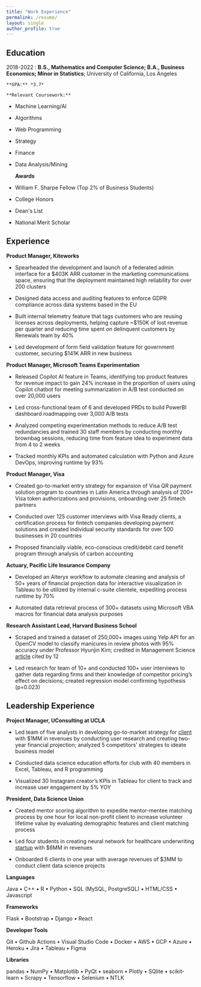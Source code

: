 ```yaml
---
title: "Work Experience"
permalink: /resume/
layout: single
author_profile: true
---
```


Education
---------

2018-2022 
:   **B.S., Mathematics and Computer Science; B.A., Business Economics; Minor in Statistics**; University of California, Los Angeles 

    **GPA:** *3.7*
    
    **Relevant Coursework:** 
* Machine Learning/AI
* Algorithms
* Web Programming
* Strategy
* Finance
* Data Analysis/Mining

    **Awards**
* William F. Sharpe Fellow (Top 2% of Business Students)
* College Honors
* Dean's List
* National Merit Scholar

Experience
----------

**Product Manager, Kiteworks**

* Spearheaded the development and launch of a federated admin interface for a $403K ARR customer in the marketing communications space, ensuring that the deployment maintained high reliability for over 200 clusters

* Designed data access and auditing features to enforce GDPR compliance across data systems based in the EU

* Built internal telemetry feature that tags customers who are reusing licenses across deployments, helping capture ~$150K of lost revenue per quarter and reducing time spent on delinquent customers by Renewals team by 40%

* Led development of form field validation feature for government customer, securing $141K ARR in new business

**Product Manager, Microsoft Teams Experimentation**

* Released Copilot AI feature in Teams, identifying top product features for revenue impact to gain 24% increase in the proportion of users using Copilot chatbot for meeting summarization in A/B test conducted on over 20,000 users

* Led cross-functional team of 6 and developed PRDs to build PowerBI dashboard roadmapping over 3,000 A/B tests

* Analyzed competing experimentation methods to reduce A/B test redundancies and trained 30 staff members by conducting monthly brownbag sessions, reducing time from feature idea to experiment data from 4 to 2 weeks

* Tracked monthly KPIs and automated calculation with Python and Azure DevOps, improving runtime by 93%

**Product Manager, Visa**

* Created go-to-market entry strategy for expansion of Visa QR payment solution program to countries in Latin America through analysis of 200+ Visa token authorizations and provisions, onboarding over 25 fintech partners

* Conducted over 125 customer interviews with Visa Ready clients, a certification process for fintech companies developing payment solutions and created individual security standards for over 500 businesses in 20 countries

* Proposed financially viable, eco-conscious credit/debit card benefit program through analysis of carbon accounting

**Actuary, Pacific Life Insurance Company**

* Developed an Alteryx workflow to automate cleaning and analysis of 50+ years of financial projection data for interactive visualization in Tableau to be utilized by internal c-suite clientele, expediting process runtime by 70%

* Automated data retrieval process of 300+ datasets using Microsoft VBA macros for financial data analysis purposes

**Research Assistant Lead, Harvard Business School**

* Scraped and trained a dataset of 250,000+ images using Yelp API for an OpenCV model to classify manicures in review photos with 95% accuracy under Professor Hyunjin Kim; credited in Management Science [article](https://papers.kimhyunjin.com/Kim_CompetitorInfo.pdf) cited by 12

* Led research for team of 10+ and conducted 100+ user interviews to gather data regarding firms and their knowledge of competitor pricing’s effect on decisions; created regression model confirming hypothesis (p=0.023)

Leadership Experience
----------

**Project Manager, UConsulting at UCLA**

* Led team of five analysts in developing go-to-market strategy for [client](https://www.pickupmusic.com/home-v4-2) with $1MM in revenues by conducting user research and creating two-year financial projection; analyzed 5 competitors’ strategies to ideate business model

* Conducted data science education efforts for club with 40 members in Excel, Tableau, and R programming

* Visualized 30 Instagram creator’s KPIs in Tableau for client to track and increase user engagement by 5% YOY

**President, Data Science Union**

* Created mentor scoring algorithm to expedite mentor-mentee matching process by one hour for local non-profit client to increase volunteer lifetime value by evaluating demographic features and client matching process

* Led four students in creating neural network for healthcare underwriting [startup](https://fedo.ai/) with $6MM in revenues

* Onboarded 6 clients in one year with average revenues of $3MM to conduct client data science projects

**Languages**

Java • C++ • R • Python • SQL (MySQL, PostgreSQL) • HTML/CSS • Javascript

**Frameworks**

Flask • Bootstrap • Django • React

**Developer Tools**

Git • Github Actions • Visual Studio Code • Docker • AWS • GCP • Azure • Heroku • Jira • Tableau • Figma

**Libraries**

pandas • NumPy • Matplotlib • PyQt • seaborn • Plotly • SQlite • scikit-learn • Scrapy • Tensorflow • Selenium • NTLK
